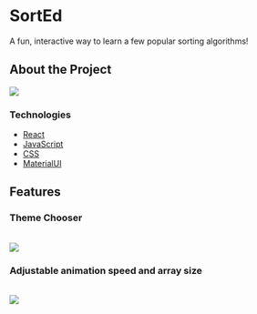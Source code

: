 # SortEd

A fun, interactive way to learn a few popular sorting algorithms!

## About the Project
<img src="https://media.giphy.com/media/bD867j5eimIyRYXmKS/giphy.gif" />

### Technologies
  * [React](https://reactjs.org/)
  * [JavaScript](https://www.javascript.com/)
  *  [CSS](http://www.css3.info/)
  *  [MaterialUI](https://material-ui.com/)

## Features
   ### Theme Chooser
   <br>
 <img src="https://media.giphy.com/media/qv5NoSe3jf57WGCwOK/giphy.gif" />
 
   ### Adjustable animation speed and array size
   <br>
 <img src="https://media.giphy.com/media/eW2wYR9duzwSw5kxaZ/giphy.gif" />
